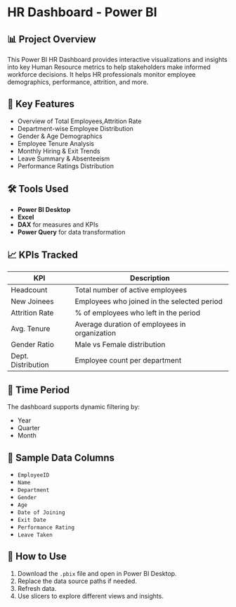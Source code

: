 # HR Dashboard - Power BI

## 📊 Project Overview

This Power BI HR Dashboard provides interactive visualizations and insights into key Human Resource metrics to help stakeholders make informed workforce decisions. It helps HR professionals monitor employee demographics, performance, attrition, and more.

## 🧩 Key Features

- Overview of Total Employees,Attrition Rate
- Department-wise Employee Distribution
- Gender & Age Demographics
- Employee Tenure Analysis
- Monthly Hiring & Exit Trends
- Leave Summary & Absenteeism
- Performance Ratings Distribution

## 🛠 Tools Used

- **Power BI Desktop**
- **Excel** 
- **DAX** for measures and KPIs
- **Power Query** for data transformation


## 📈 KPIs Tracked

| KPI                     | Description                                  |
|------------------------|----------------------------------------------|
| Headcount              | Total number of active employees             |
| New Joinees            | Employees who joined in the selected period  |
| Attrition Rate         | % of employees who left in the period        |
| Avg. Tenure            | Average duration of employees in organization|
| Gender Ratio           | Male vs Female distribution                  |
| Dept. Distribution     | Employee count per department                |

## 📅 Time Period

The dashboard supports dynamic filtering by:
- Year
- Quarter
- Month

## 🧪 Sample Data Columns

- `EmployeeID`
- `Name`
- `Department`
- `Gender`
- `Age`
- `Date of Joining`
- `Exit Date`
- `Performance Rating`
- `Leave Taken`

## 📌 How to Use

1. Download the `.pbix` file and open in Power BI Desktop.
2. Replace the data source paths if needed.
3. Refresh data.
4. Use slicers to explore different views and insights.



